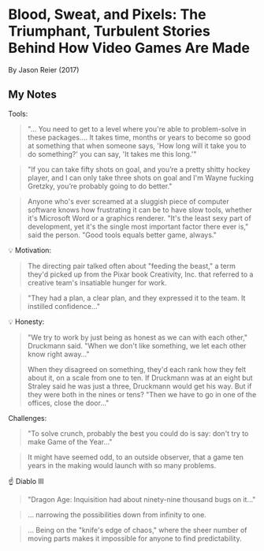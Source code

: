 # Blood, Sweat, and Pixels: The Triumphant, Turbulent Stories Behind How Video Games Are Made

By Jason Reier (2017)

## My Notes
Tools:

> "… You need to get to a level where you're able to problem-solve in these packages…. It takes time, months or years to become so good at something that when someone says, 'How long will it take you to do something?' you can say, 'It takes me this long.'"

> "If you can take fifty shots on goal, and you’re a pretty shitty hockey player, and I can only take three shots on goal and I'm Wayne fucking Gretzky, you’re probably going to do better."

> Anyone who's ever screamed at a sluggish piece of computer software knows how frustrating it can be to have slow tools, whether it's Microsoft Word or a graphics renderer. "It's the least sexy part of development, yet it's the single most important factor there ever is," said the person. "Good tools equals better game, always."

💡 Motivation:

> The directing pair talked often about "feeding the beast," a term they'd picked up from the Pixar book Creativity, Inc. that referred to a creative team's insatiable hunger for work.

> "They had a plan, a clear plan, and they expressed it to the team. It instilled confidence…"

💡 Honesty:

> "We try to work by just being as honest as we can with each other," Druckmann said. "When we don't like something, we let each other know right away…"
> 
> When they disagreed on something, they'd each rank how they felt about it, on a scale from one to ten. If Druckmann was at an eight but Straley said he was just a three, Druckmann would get his way. But if they were both in the nines or tens? "Then we have to go in one of the offices, close the door…"

Challenges:

> "To solve crunch, probably the best you could do is say: don't try to make Game of the Year…"

> It might have seemed odd, to an outside observer, that a game ten years in the making would launch with so many problems.

☝️ Diablo III

> "Dragon Age: Inquisition had about ninety-nine thousand bugs on it…"

> … narrowing the possibilities down from infinity to one.

> … Being on the "knife's edge of chaos," where the sheer number of moving parts makes it impossible for anyone to find predictability.

